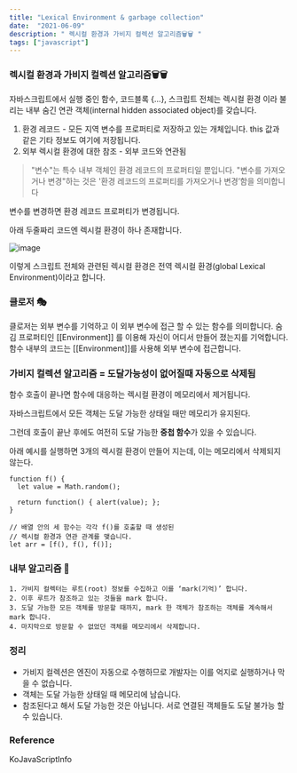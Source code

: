 ```yaml
---
title: "Lexical Environment & garbage collection"
date:  "2021-06-09"
description: " 렉시컬 환경과 가비지 컬렉션 알고리즘🗑🗑 "
tags: ["javascript"]
---
```

### 렉시컬 환경과 가비지 컬렉션 알고리즘🗑🗑

자바스크립트에서 실행 중인 함수, 코드블록 {...}, 스크립트 전체는 렉시컬 환경 이라 불리는 내부 숨긴 연관 객체(internal hidden associated object)를 갖습니다.

1. 환경 레코드 - 모든 지역 변수를 프로퍼티로 저장하고 있는 개체입니다. this 값과 같은 기타 정보도 여기에 저장됩니다.
2. 외부 렉시컬 환경에 대한 참조 - 외부 코드와 연관됨

> "변수"는 특수 내부 객체인 환경 레코드의 프로퍼티일 뿐입니다. "변수를 가져오거나 변경"하는 것은 '환경 레코드의 프로퍼티를 가져오거나 변경’함을 의미합니다

변수를 변경하면 환경 레코드 프로퍼티가 변경됩니다.

아래 두줄짜리 코드엔 렉시컬 환경이 하나 존재합니다.

![image](https://user-images.githubusercontent.com/61695175/121457415-984e6b00-c9e2-11eb-9c23-bf56d176a4c3.png)

이렇게 스크립트 전체와 관련된 렉시컬 환경은 전역 렉시컬 환경(global Lexical Environment)이라고 합니다.

### 클로저 🎭
클로저는 외부 변수를 기억하고 이 외부 변수에 접근 할 수 있는 함수를 의미합니다.
숨김 프로퍼티인 [[Environment]] 를 이용해 자신이 어디서 만들어 졌는지를 기억합니다.
함수 내부의 코드는 [[Environment]]를 사용해 외부 변수에 접근합니다.


### 가비지 컬렉션 알고리즘 = 도달가능성이 없어질때 자동으로 삭제됨
함수 호출이 끝나면 함수에 대응하는 렉시컬 환경이 메모리에서 제거됩니다.

자바스크립트에서 모든 객체는 도달 가능한 상태일 때만 메모리가 유지된다.

그런데 호출이 끝난 후에도 여전히 도달 가능한 **중첩 함수**가 있을 수 있습니다.

아래 예시를 실행하면 3개의 렉시컬 환경이 만들어 지는데, 이는 메모리에서 삭제되지 않는다.

```
function f() {
  let value = Math.random();

  return function() { alert(value); };
}

// 배열 안의 세 함수는 각각 f()를 호출할 때 생성된
// 렉시컬 환경과 연관 관계를 맺습니다.
let arr = [f(), f(), f()];
```

### 내부 알고리즘 🔑
```
1. 가비지 컬렉터는 루트(root) 정보를 수집하고 이를 ‘mark(기억)’ 합니다.
2. 이후 루트가 참조하고 있는 것들을 mark 합니다.
3. 도달 가능한 모든 객체를 방문할 때까지, mark 한 객체가 참조하는 객체를 계속해서 mark 합니다.
4. 마지막으로 방문할 수 없었던 객체를 메모리에서 삭제합니다.
```

### 정리
* 가비지 컬렉션은 엔진이 자동으로 수행하므로 개발자는 이를 억지로 실행하거나 막을 수 없습니다.
* 객체는 도달 가능한 상태일 때 메모리에 남습니다.
* 참조된다고 해서 도달 가능한 것은 아닙니다. 서로 연결된 객체들도 도달 불가능 할 수 있습니다.


### Reference
KoJavaScriptInfo